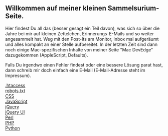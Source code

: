 ## Willkommen auf meiner kleinen Sammelsurium-Seite.

Hier findest Du all das (besser gesagt ein Teil davon), was sich so über die Jahre bei mir auf kleinen Zettelchen,
Erinnerungs-E-Mails und so weiter angesammelt hat. Weg mit den Post-Its am Monitor, Inbox mal aufgeräumt und alles
kompakt an einer Stelle aufbereitet. In der letzten Zeit sind dann noch einige Mac-spezifischen Inhalte von meiner
Seite "Mac DevEdge" dazugekommen (AppleScript, Defaults).

Falls Du irgendwo einen Fehler findest oder eine bessere Lösung parat hast, dann schreib mir doch einfach eine E-Mail
(E-Mail-Adresse steht im Impressum).

<div class="row mt-4">
  <div class="col-12 col-md-4 col-lg-3 mb-4">
    <a itemprop="url" class="btn btn-light btn-lg btn-block pt-4 pb-4 border-bottom" href="htaccess" role="button">.htaccess</a>
  </div>
  <div class="col-12 col-md-4 col-lg-3 mb-4">
    <a itemprop="url" class="btn btn-light btn-lg btn-block pt-4 pb-4 border-bottom" href="robots-txt" role="button">robots.txt</a>
  </div>
  <div class="col-12 col-md-4 col-lg-3 mb-4">
    <a itemprop="url" class="btn btn-light btn-lg btn-block pt-4 pb-4 border-bottom" href="css" role="button">CSS</a>
  </div>
  <div class="col-12 col-md-4 col-lg-3 mb-4">
    <a itemprop="url" class="btn btn-light btn-lg btn-block pt-4 pb-4 border-bottom" href="javascript" role="button">JavaScript</a>
  </div>
  <div class="col-12 col-md-4 col-lg-3 mb-4">
    <a itemprop="url" class="btn btn-light btn-lg btn-block pt-4 pb-4 border-bottom" href="jquery" role="button">jQuery</a>
  </div>
  <div class="col-12 col-md-4 col-lg-3 mb-4">
    <a itemprop="url" class="btn btn-light btn-lg btn-block pt-4 pb-4 border-bottom" href="jquery-ui" role="button">jQuery UI</a>
  </div>
  <div class="col-12 col-md-4 col-lg-3 mb-4">
    <a itemprop="url" class="btn btn-light btn-lg btn-block pt-4 pb-4 border-bottom" href="perl" role="button">Perl</a>
  </div>
  <div class="col-12 col-md-4 col-lg-3 mb-4">
    <a itemprop="url" class="btn btn-light btn-lg btn-block pt-4 pb-4 border-bottom" href="php" role="button">PHP</a>
  </div>
  <div class="col-12 col-md-4 col-lg-3 mb-4">
    <a itemprop="url" class="btn btn-light btn-lg btn-block pt-4 pb-4 border-bottom" href="python" role="button">Python</a>
  </div>
</div>
